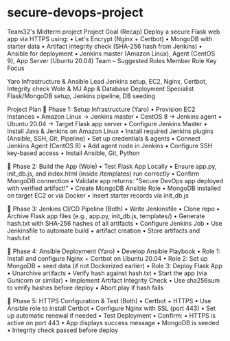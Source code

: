 # secure-devops-project
Team32's Midterm project
Project Goal (Recap)
Deploy a secure Flask web app via HTTPS using:
	•	Let's Encrypt (Nginx + Certbot)
	•	MongoDB with starter data
	•	Artifact integrity check (SHA-256 hash from Jenkins)
	•	Ansible for deployment
	•	Jenkins master (Amazon Linux), Agent (CentOS 9), App Server (Ubuntu 20.04)
 Team  – Suggested Roles
Member
Role
Key Focus



Yaro
Infrastructure & Ansible Lead
Jenkins setup, EC2, Nginx, Certbot, Integrity check
Wole & MJ
App & Database Deployment Specialist
Flask/MongoDB setup, Jenkins pipeline, DB seeding

Project Plan 
🔹 Phase 1: Setup Infrastructure (Yaro)
	•	Provision EC2 Instances
	•	Amazon Linux → Jenkins master
	•	CentOS 8 → Jenkins agent
	•	Ubuntu 20.04 → Target Flask app server
	•	Configure Jenkins Master
	•	Install Java & Jenkins on Amazon Linux
	•	Install required Jenkins plugins (Ansible, SSH, Git, Pipeline)
	•	Set up credentials & agents
	•	Connect Jenkins Agent (CentOS 8)
	•	Add agent node in Jenkins
	•	Configure SSH key-based access
	•	Install Ansible, Git, Python

🔹 Phase 2: Build the App (Wole)
	•	Test Flask App Locally
	•	Ensure app.py, init_db.js, and index.html (inside /templates) run correctly
	•	Confirm MongoDB connection
	•	Validate app returns: "Secure DevOps app deployed with verified artifact!"
	•	Create MongoDB Ansible Role
	•	MongoDB installed on target EC2 or via Docker
	•	Insert starter records via init_db.js

🔹 Phase 3: Jenkins CI/CD Pipeline (Both)
	•	Write Jenkinsfile
	•	Clone repo
	•	Archive Flask app files (e.g., app.py, init_db.js, templates/)
	•	Generate hash.txt with SHA-256 hashes of all artifacts
	•	Configure Jenkins Job
	•	Use Jenkinsfile to automate build + artifact creation
	•	Store artifacts and hash.txt

🔹 Phase 4: Ansible Deployment (Yaro)
	•	Develop Ansible Playbook
	•	Role 1: Install and configure Nginx + Certbot on Ubuntu 20.04
	•	Role 2: Set up MongoDB + seed data (if not Dockerized earlier)
	•	Role 3: Deploy Flask App 
	•	Unarchive artifacts
	•	Verify hash against hash.txt
	•	Start the app (via Gunicorn or similar)
	•	Implement Artifact Integrity Check
	•	Use sha256sum to verify hashes before deploy
	•	Abort play if hash fails

🔹 Phase 5: HTTPS Configuration & Test (Both)
	•	Certbot + HTTPS
	•	Use Ansible role to install Certbot
	•	Configure Nginx with SSL (port 443)
	•	Set up automatic renewal if needed
	•	Test Deployment
	•	Confirm: 
	•	HTTPS is active on port 443
	•	App displays success message
	•	MongoDB is seeded
	•	Integrity check passed before deploy








